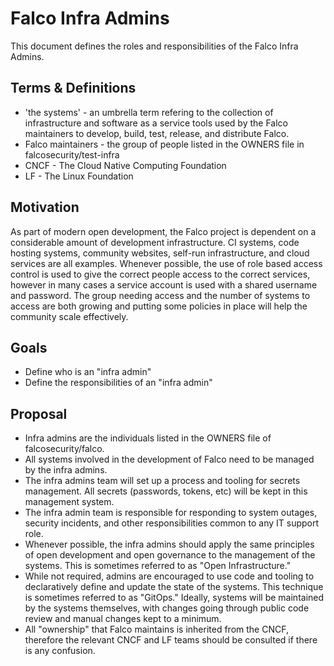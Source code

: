 # Falco Infra Admins

This document defines the roles and responsibilities of the Falco Infra Admins.

## Terms & Definitions

- 'the systems' -  an umbrella term refering to the collection of infrastructure and software as a service tools used by the Falco maintainers to develop, build, test, release, and distribute Falco.
- Falco maintainers - the group of people listed in the OWNERS file in falcosecurity/test-infra
- CNCF - The Cloud Native Computing Foundation
- LF - The Linux Foundation

## Motivation

As part of modern open development, the Falco project is dependent on a considerable amount of development infrastructure. CI systems, code hosting systems, community websites, self-run infrastructure, and cloud services are all examples. Whenever possible, the use of role based access control is used to give the correct people access to the correct services, however in many cases a service account is used with a shared username and password. The group needing access and the number of systems to access are both growing and putting some policies in place will help the community scale effectively.

## Goals
- Define who is an "infra admin"
- Define the responsibilities of an "infra admin"


## Proposal

- Infra admins are the individuals listed in the OWNERS file of falcosecurity/falco.
- All systems involved in the development of Falco need to be managed by the infra admins.
- The infra admins team will set up a process and tooling for secrets management. All secrets (passwords, tokens, etc) will be kept in this management system.
- The infra admin team is responsible for responding to system outages, security incidents, and other responsibilities common to any IT support role.
- Whenever possible, the infra admins should apply the same principles of open development and open governance to the management of the systems. This is sometimes referred to as "Open Infrastructure."
- While not required, admins are encouraged to use code and tooling to declaratively define  and update the state of the systems. This technique is sometimes referred to as "GitOps." Ideally, systems will be maintained by the systems themselves, with changes going through public code review and manual changes kept to a minimum.
- All "ownership" that Falco maintains is inherited from the CNCF, therefore the relevant CNCF and LF teams should be consulted if there is any confusion.


